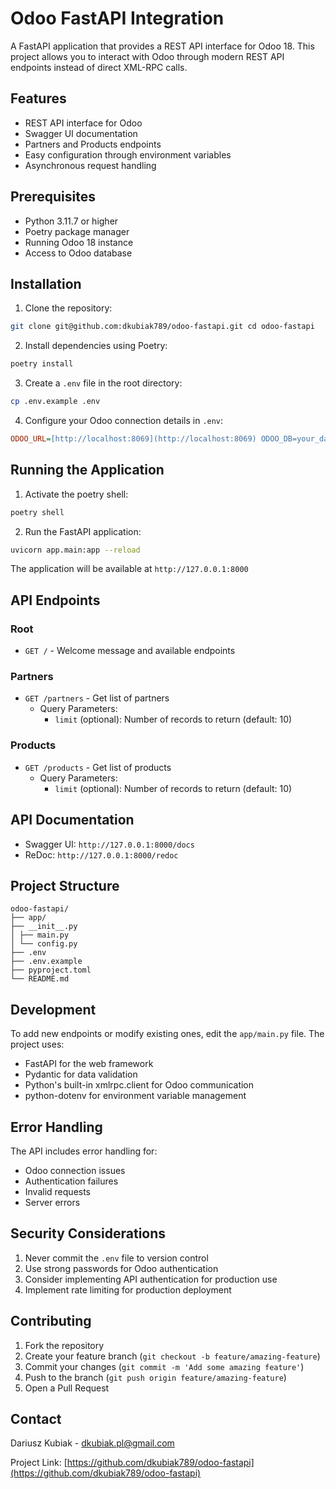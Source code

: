 # Odoo FastAPI Integration

A FastAPI application that provides a REST API interface for Odoo 18. This project allows you to interact with Odoo through modern REST API endpoints instead of direct XML-RPC calls.

## Features

- REST API interface for Odoo
- Swagger UI documentation
- Partners and Products endpoints
- Easy configuration through environment variables
- Asynchronous request handling

## Prerequisites

- Python 3.11.7 or higher
- Poetry package manager
- Running Odoo 18 instance
- Access to Odoo database

## Installation

1. Clone the repository:
```bash
git clone git@github.com:dkubiak789/odoo-fastapi.git cd odoo-fastapi
``` 

2. Install dependencies using Poetry:
```bash
poetry install
``` 

3. Create a `.env` file in the root directory:
```bash
cp .env.example .env
``` 

4. Configure your Odoo connection details in `.env`:
```ini 
ODOO_URL=[http://localhost:8069](http://localhost:8069) ODOO_DB=your_database ODOO_USERNAME=your_username ODOO_PASSWORD=your_password
``` 

## Running the Application

1. Activate the poetry shell:
```bash
poetry shell
``` 

2. Run the FastAPI application:
```bash
uvicorn app.main:app --reload
``` 

The application will be available at `http://127.0.0.1:8000`

## API Endpoints

### Root
- `GET /` - Welcome message and available endpoints

### Partners
- `GET /partners` - Get list of partners
  - Query Parameters:
    - `limit` (optional): Number of records to return (default: 10)

### Products
- `GET /products` - Get list of products
  - Query Parameters:
    - `limit` (optional): Number of records to return (default: 10)

## API Documentation

- Swagger UI: `http://127.0.0.1:8000/docs`
- ReDoc: `http://127.0.0.1:8000/redoc`

## Project Structure
```
odoo-fastapi/ 
├── app/ 
├── __init__.py 
│ ├── main.py 
│ └── config.py 
├── .env 
├── .env.example 
├── pyproject.toml 
└── README.md
``` 

## Development

To add new endpoints or modify existing ones, edit the `app/main.py` file. The project uses:

- FastAPI for the web framework
- Pydantic for data validation
- Python's built-in xmlrpc.client for Odoo communication
- python-dotenv for environment variable management

## Error Handling

The API includes error handling for:
- Odoo connection issues
- Authentication failures
- Invalid requests
- Server errors

## Security Considerations

1. Never commit the `.env` file to version control
2. Use strong passwords for Odoo authentication
3. Consider implementing API authentication for production use
4. Implement rate limiting for production deployment

## Contributing

1. Fork the repository
2. Create your feature branch (`git checkout -b feature/amazing-feature`)
3. Commit your changes (`git commit -m 'Add some amazing feature'`)
4. Push to the branch (`git push origin feature/amazing-feature`)
5. Open a Pull Request


## Contact

Dariusz Kubiak - dkubiak.pl@gmail.com

Project Link: [https://github.com/dkubiak789/odoo-fastapi](https://github.com/dkubiak789/odoo-fastapi)
```
